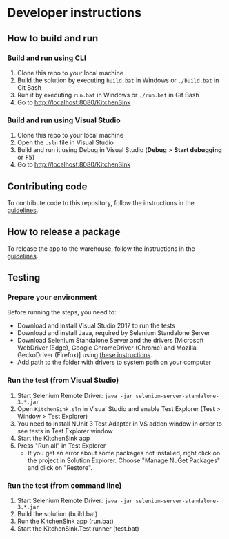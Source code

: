 # Developer instructions

## How to build and run

### Build and run using CLI

1. Clone this repo to your local machine
2. Build the solution by executing `build.bat` in Windows or `./build.bat` in Git Bash
3. Run it by executing `run.bat` in Windows or `./run.bat` in Git Bash
4. Go to [http://localhost:8080/KitchenSink](http://localhost:8080/KitchenSink)

### Build and run using Visual Studio

1. Clone this repo to your local machine
2. Open the `.sln` file in Visual Studio
3. Build and run it using Debug in Visual Studio (**Debug** > **Start debugging** or <kbd>F5</kbd>)
4. Go to [http://localhost:8080/KitchenSink](http://localhost:8080/KitchenSink)

## Contributing code

To contribute code to this repository, follow the instructions in the [guidelines](https://starcounter.gitbooks.io/guidelines/content/contributing-code.html).

## How to release a package

To release the app to the warehouse, follow the instructions in the [guidelines](https://starcounter.gitbooks.io/guidelines/content/releasing-to-warehouse.html).

## Testing

### Prepare your environment

Before running the steps, you need to:

- Download and install Visual Studio 2017 to run the tests
- Download and install Java, required by Selenium Standalone Server
- Download Selenium Standalone Server and the drivers [Microsoft WebDriver (Edge), Google ChromeDriver (Chrome) and Mozilla GeckoDriver (Firefox)] using [these instructions](http://starcounter.io/guides/web/acceptance-testing-with-selenium/#install-selenium-standalone-server-and-browser-drivers).
- Add path to the folder with drivers to system path on your computer

### Run the test (from Visual Studio)

1. Start Selenium Remote Driver: `java -jar selenium-server-standalone-3.*.jar`
2. Open `KitchenSink.sln` in Visual Studio and enable Test Explorer (Test > Window > Test Explorer)
3. You need to install NUnit 3 Test Adapter in VS addon window in order to see tests in Test Explorer window
3. Start the KitchenSink app
4. Press "Run all" in Test Explorer
   - If you get an error about some packages not installed, right click on the project in Solution Explorer. Choose "Manage NuGet Packages" and click on "Restore".

### Run the test (from command line)

1. Start Selenium Remote Driver: `java -jar selenium-server-standalone-3.*.jar`
2. Build the solution (build.bat)
3. Run the KitchenSink app (run.bat)
4. Start the KitchenSink.Test runner (test.bat)
